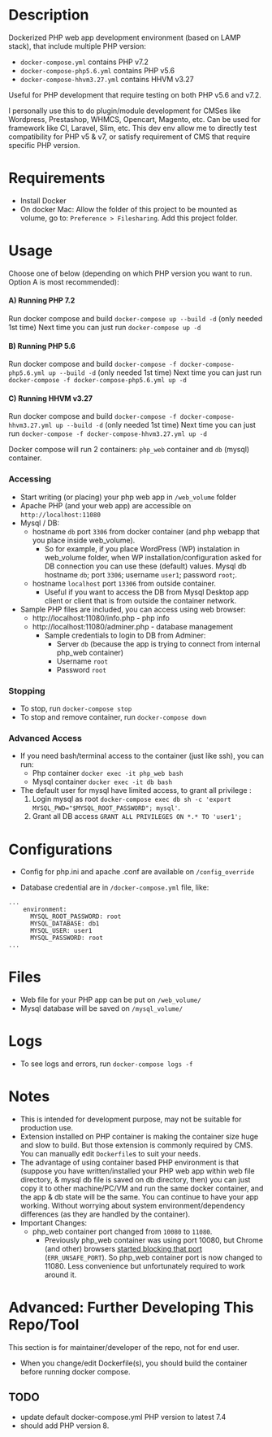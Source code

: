 # Description
Dockerized PHP web app development environment (based on LAMP stack), that include multiple PHP version:

- `docker-compose.yml` contains PHP v7.2
- `docker-compose-php5.6.yml` contains PHP v5.6
- `docker-compose-hhvm3.27.yml` contains HHVM v3.27

Useful for PHP development that require testing on both PHP v5.6 and v7.2.

I personally use this to do plugin/module development for CMSes like Wordpress, Prestashop, WHMCS, Opencart, Magento, etc. Can be used for framework like CI, Laravel, Slim, etc. This dev env allow me to directly test compatibility for PHP v5 & v7, or satisfy requirement of CMS that require specific PHP version.

# Requirements
- Install Docker
-  On docker Mac: Allow the folder of this project to be mounted as volume, go to: `Preference > Filesharing`. Add this project folder.

# Usage
Choose one of below (depending on which PHP version you want to run. Option A is most recommended):

#### A) Running PHP 7.2
Run docker compose and build `docker-compose up --build -d` (only needed 1st time)
Next time you can just run `docker-compose up -d`

#### B) Running PHP 5.6
Run docker compose and build `docker-compose -f docker-compose-php5.6.yml up --build -d` (only needed 1st time)
Next time you can just run `docker-compose -f docker-compose-php5.6.yml up -d`

#### C) Running HHVM v3.27
Run docker compose and build `docker-compose -f docker-compose-hhvm3.27.yml up --build -d` (only needed 1st time)
Next time you can just run `docker-compose -f docker-compose-hhvm3.27.yml up -d`

Docker compose will run 2 containers: `php_web` container and `db` (mysql) container.

### Accessing
- Start writing (or placing) your php web app in `/web_volume` folder
- Apache PHP (and your web app) are accessible on `http://localhost:11080`
- Mysql / DB:
  - hostname `db` port `3306` from docker container (and php webapp that you place inside web_volume).
    - So for example, if you place WordPress (WP) instalation in web_volume folder, when WP installation/configuration asked for DB connection you can use these (default) values. Mysql db hostname `db`; port `3306`; username `user1`; password `root`;.
  - hostname `localhost` port `13306` from outside container.
    - Useful if you want to access the DB from Mysql Desktop app client or client that is from outside the container network.
- Sample PHP files are included, you can access using web browser:
  - http://localhost:11080/info.php - php info
  - http://localhost:11080/adminer.php - database management 
    - Sample credentials to login to DB from Adminer:
      - Server `db` (because the app is trying to connect from internal php_web container)
      - Username `root`
      - Password `root`

### Stopping
- To stop, run `docker-compose stop`
- To stop and remove container, run `docker-compose down`

### Advanced Access
- If you need bash/terminal access to the container (just like ssh), you can run:
  - Php container `docker exec -it php_web bash`
  - Mysql container `docker exec -it db bash` 
- The default user for mysql have limited access, to grant all privilege :
  1. Login mysql as root `docker-compose exec db sh -c 'export MYSQL_PWD="$MYSQL_ROOT_PASSWORD"; mysql'`.
  2. Grant all DB access `GRANT ALL PRIVILEGES ON *.* TO 'user1';`

# Configurations
- Config for php.ini and apache .conf are available on `/config_override`

- Database credential are in `/docker-compose.yml` file, like:
```
...
    environment:
      MYSQL_ROOT_PASSWORD: root
      MYSQL_DATABASE: db1
      MYSQL_USER: user1
      MYSQL_PASSWORD: root
...
```

# Files
- Web file for your PHP app can be put on `/web_volume/`
- Mysql database will be saved on `/mysql_volume/`

# Logs
- To see logs and errors, run `docker-compose logs -f`

# Notes
- This is intended for development purpose, may not be suitable for production use.
- Extension installed on PHP container is making the container size huge and slow to build. But those extension is commonly required by CMS. You can manually edit `Dockerfile`s to suit your needs.
- The advantage of using container based PHP environment is that (suppose you have written/installed your PHP web app within web file directory, & mysql db file is saved on db directory, then) you can just copy it to other machine/PC/VM and run the same docker container, and the app & db state will be the same. You can continue to have your app working. Without worrying about system environment/dependency differences (as they are handled by the container).
- Important Changes:
  - php_web container port changed from `10080` to `11080`.
    - Previously php_web container was using port 10080, but Chrome (and other) browsers [started blocking that port](https://chromestatus.com/feature/6510270304223232) (`ERR_UNSAFE_PORT`). So php_web container port is now changed to 11080. Less convenience but unfortunately required to work around it.

# Advanced: Further Developing This Repo/Tool
This section is for maintainer/developer of the repo, not for end user.
- When you change/edit Dockerfile(s), you should build the container before running docker compose.

## TODO
- update default docker-compose.yml PHP version to latest 7.4
- should add PHP version 8.
